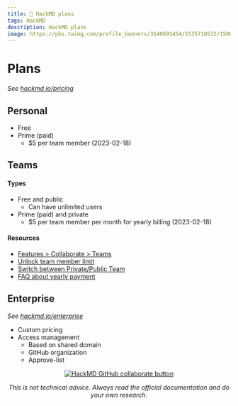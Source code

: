 ```yaml
---
title: 📄 HackMD plans
tags: HackMD
description: HackMD plans
image: https://pbs.twimg.com/profile_banners/3540691454/1535710532/1500x500
---
```


Plans
===

*See [hackmd.io/pricing](https://hackmd.io/pricing)*

## Personal
- Free
- Prime (paid)
    - $5 per team member (2023-02-18)


## Teams

#### Types

- Free and public
    - Can have unlimited users
- Prime (paid) and private
    - $5 per team member per month for yearly billing (2023-02-18)

#### Resources

- [Features > Collaborate > Teams](#Teams)
- [Unlock team member limit](https://hackmd.io/c/tutorials/%2F%40docs%2Funlock-team-member-limit)
- [Switch between Private/Public Team](https://hackmd.io/@docs/switch-public-private-team)
- [FAQ about yearly payment](https://hackmd.io/@docs/yearly-payment-faq-en)

## Enterprise

*See [hackmd.io/enterprise](https://hackmd.io/enterprise)*
- Custom pricing
- Access management
    - Based on shared domain
    - GitHub organization
    - Approve-list

<div style="text-align: center;">
    
[![HackMD GitHub collaborate button](https://hackmd.io/8mpmY5yTTdqO8Y-XYXzvEA/badge)](https://github.com/AdamSHurwitz/hackmd-og) 

</div>

<p style="text-align: center; font-style: italic">This is not technical advice. Always read the official documentation and do your own research.</p>